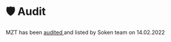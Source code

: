 # 🛡 Audit

MZT has been [audited ](https://github.com/MetaVerseZ/audits)and listed by Soken team on 14.02.2022&#x20;
